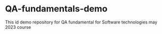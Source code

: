 # QA-fundamentals-demo
This id demo repository for QA fundamental for Software technologies may 2023 course
